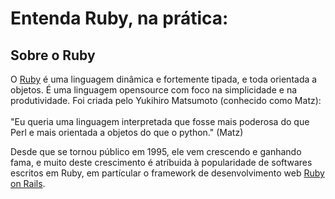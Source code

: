 # Entenda Ruby, na prática:

## Sobre o Ruby

O [Ruby](https://www.ruby-lang.org/) é uma linguagem dinâmica e fortemente tipada, e toda orientada a objetos. É uma linguagem opensource com foco na simplicidade e na produtividade. Foi criada pelo Yukihiro Matsumoto (conhecido como Matz): <br><br>
"Eu queria uma linguagem interpretada que fosse mais poderosa do que Perl e mais orientada a objetos do que o python." (Matz)<br>

Desde que se tornou público em 1995, ele vem crescendo e ganhando fama, e muito deste crescimento é atríbuida à popularidade de softwares escritos em Ruby, em partícular o framework de desenvolvimento web [Ruby on Rails](https://rubyonrails.org/).
